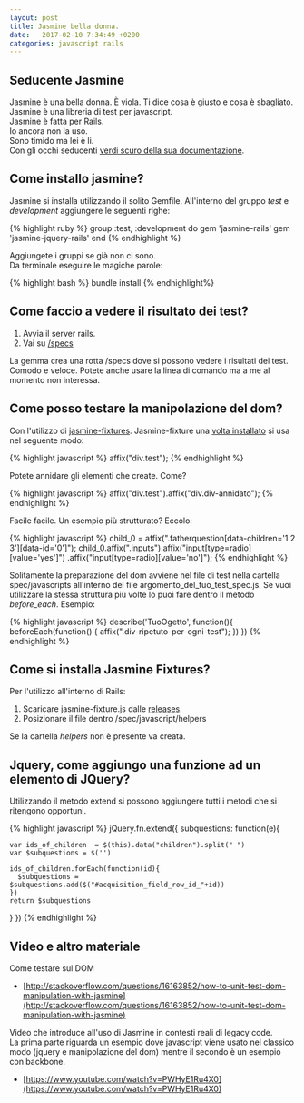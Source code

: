 ```yaml
---
layout: post
title: Jasmine bella donna.
date:   2017-02-10 7:34:49 +0200
categories: javascript rails
---
```


## Seducente Jasmine

Jasmine è una bella donna. È viola. Ti dice cosa è giusto e cosa è sbagliato.  
Jasmine è una libreria di test per javascript.  
Jasmine è fatta per Rails.  
Io ancora non la uso.  
Sono timido ma lei è li.  
Con gli occhi seducenti [verdi scuro della sua documentazione](https://jasmine.github.io/2.0/introduction.html).

## Come installo jasmine?

Jasmine si installa utilizzando il solito Gemfile.
All'interno del gruppo _test_ e _development_ aggiungere le seguenti righe:

{% highlight ruby %}
group :test, :development do
  gem 'jasmine-rails'
  gem 'jasmine-jquery-rails'
end
{% endhighlight %}

Aggiungete i gruppi se già non ci sono.  
Da terminale eseguire le magiche parole:

{% highlight bash %}
bundle install
{% endhighlight%}

## Come faccio a vedere il risultato dei test?

1. Avvia il server rails.
2. Vai su [/specs](http://localhost:3000/specs)

La gemma crea una rotta /specs dove si possono vedere i risultati dei test.
Comodo e veloce.
Potete anche usare la linea di comando ma a me al momento non interessa.

## Come posso testare la manipolazione del dom?

Con l'utilizzo di [jasmine-fixtures](https://github.com/searls/jasmine-fixture).
Jasmine-fixture una [volta installato](#installa-fixtures) si usa nel seguente modo:

{% highlight javascript %}
affix("div.test");
{% endhighlight %}

Potete annidare gli elementi che create. Come?

{% highlight javascript %}
affix("div.test").affix("div.div-annidato");
{% endhighlight %}

Facile facile. Un esempio più strutturato?
Eccolo:

{% highlight javascript %}
    child_0 = affix(".fatherquestion[data-children='1 2 3'][data-id='0']");
    child_0.affix(".inputs").affix("input[type=radio][value='yes']")
                            .affix("input[type=radio][value='no']");
{% endhighlight %}

Solitamente la preparazione del dom avviene nel file di test nella cartella spec/javascripts all'interno del file argomento\_del\_tuo\_test\_spec.js.
Se vuoi utilizzare la stessa struttura più volte lo puoi fare dentro il metodo _before\_each_.
Esempio:

{% highlight javascript %}
describe('TuoOgetto', function(){
  beforeEach(function() {
    affix(".div-ripetuto-per-ogni-test");
  })
})
{% endhighlight %}


## <a name="installa-fixtures"></a>Come si installa Jasmine Fixtures?

Per l'utilizzo all'interno di Rails:

1. Scaricare jasmine-fixture.js dalle [releases](https://github.com/searls/jasmine-fixture/releases).
2. Posizionare il file dentro /spec/javascript/helpers

Se la cartella _helpers_ non è presente va creata.

## Jquery, come aggiungo una funzione ad un elemento di JQuery?

Utilizzando il metodo extend si possono aggiungere tutti i metodi che si ritengono opportuni.

{% highlight javascript %}
jQuery.fn.extend({
  subquestions: function(e){

    var ids_of_children  = $(this).data("children").split(" ")
    var $subquestions = $('')

    ids_of_children.forEach(function(id){
      $subquestions = $subquestions.add($("#acquisition_field_row_id_"+id))
    })
    return $subquestions
  }
})
{% endhighlight %}


## Video e altro materiale

Come testare sul DOM

- [http://stackoverflow.com/questions/16163852/how-to-unit-test-dom-manipulation-with-jasmine](http://stackoverflow.com/questions/16163852/how-to-unit-test-dom-manipulation-with-jasmine)

Video che introduce all'uso di Jasmine in contesti reali di legacy code.  
La prima parte riguarda un esempio dove javascript viene usato nel classico modo (jquery e manipolazione del dom) mentre il secondo è un esempio con backbone.

- [https://www.youtube.com/watch?v=PWHyE1Ru4X0](https://www.youtube.com/watch?v=PWHyE1Ru4X0)
